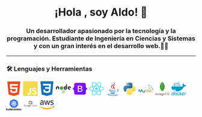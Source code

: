 <div id="header" align="center">
    <h1 align="center">¡Hola , soy Aldo! 👋</h1>
    <h3 align="center">
        Un desarrollador apasionado por la tecnología y la programación. 
        Estudiante de Ingeniería en Ciencias y Sistemas y con un gran interés en el desarrollo web.👨‍💻
    </h3>
</div>

---

<div align="left">
    <h3>🛠 Lenguajes y Herramientas</h3>
    <div>
        <img src="https://github.com/devicons/devicon/blob/master/icons/html5/html5-plain.svg" 
        alt="HTML5" width="40" height="40">
        <img src="https://github.com/devicons/devicon/blob/master/icons/javascript/javascript-plain.svg"
        alt="JavaScript" width="40" height="40">
        <img src="https://github.com/devicons/devicon/blob/master/icons/css3/css3-plain.svg"
        alt="CSS3" width="40" height="40">
        <img src="https://github.com/devicons/devicon/blob/master/icons/nodejs/nodejs-original-wordmark.svg"
        alt="NodeJS" width="40" height="40">
        <img src="https://github.com/devicons/devicon/blob/master/icons/bootstrap/bootstrap-original.svg"
        alt="Bootstrap" width="40" height="40">
        <img src="https://github.com/devicons/devicon/blob/master/icons/react/react-original.svg"
        alt="React" width="40" height="40">
        <img src="https://github.com/devicons/devicon/blob/master/icons/java/java-original.svg"
        alt="Java" width="40" height="40">
        <img src="https://github.com/devicons/devicon/blob/master/icons/python/python-original.svg"
        alt="Python" width="40" height="40">
        <img src="https://github.com/devicons/devicon/blob/master/icons/mysql/mysql-original-wordmark.svg"
        alt="MySQL" width="40" height="40">
        <img src="https://github.com/devicons/devicon/blob/master/icons/mongodb/mongodb-original-wordmark.svg"
        alt="MongoDB" width="40" height="40">
        <img src="https://github.com/devicons/devicon/blob/master/icons/docker/docker-plain-wordmark.svg"
        alt="Docker" width="40" height="40">
        <img src="https://github.com/devicons/devicon/blob/master/icons/kubernetes/kubernetes-original-wordmark.svg"
        alt="Kubernetes" width="40" height="40">
        <img src="https://github.com/devicons/devicon/blob/master/icons/googlecloud/googlecloud-original-wordmark.svg"
        alt="GCP" width="40" height="40">
        <img src="https://github.com/devicons/devicon/blob/master/icons/amazonwebservices/amazonwebservices-original-wordmark.svg"
        alt="AWS" width="40" height="40">
    </div>
</div>
